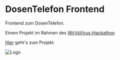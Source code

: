 # DosenTelefon Frontend

Frontend zum DosenTelefon.

Einem Projekt im Rahmen des [WirVsVirus-Hackathon](https://wirvsvirushackathon.org/)

[Hier](https://devpost.com/software/018_mentalhealth_communication-carousel_group2) geht's zum Projekt.

![Logo](https://challengepost-s3-challengepost.netdna-ssl.com/photos/production/software_photos/000/963/510/datas/gallery.jpg)